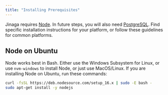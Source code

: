 ```yaml
---
title: "Installing Prerequisites"
---
```


Jinaga requires [Node](https://nodejs.org).
In future steps, you will also need [PostgreSQL](https://www.postgresql.org/).
Find specific installation instructions for your platform, or follow these guidelines for common platforms.

## Node on Ubuntu

Node works best in Bash. Either use the Windows Subsystem for Linux, or use `nvm-windows` to install Node, or just use MacOS/Linux.
If you are installing Node on Ubuntu, run these commands:

```bash
curl -fsSL https://deb.nodesource.com/setup_16.x | sudo -E bash -
sudo apt-get install -y nodejs
```